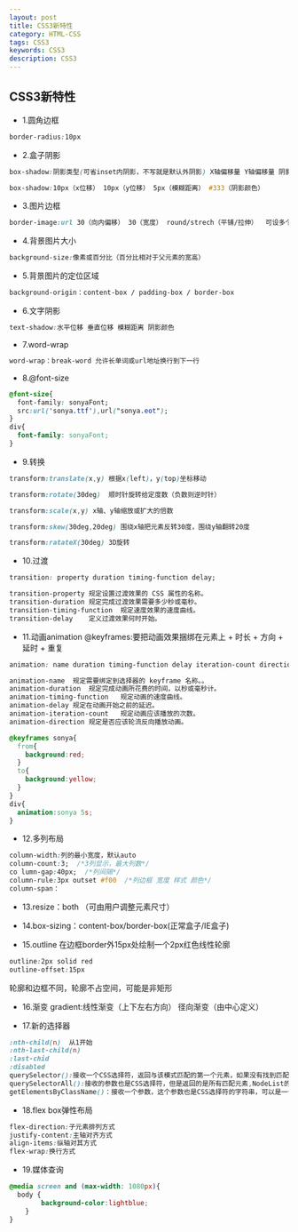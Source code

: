```yaml
---
layout: post
title: CSS3新特性
category: HTML-CSS
tags: CSS3
keywords: CSS3
description: CSS3
---
```


## CSS3新特性

- 1.圆角边框
```css
border-radius:10px
```

- 2.盒子阴影

```css
box-shadow:阴影类型(可省inset内阴影，不写就是默认外阴影) X轴偏移量 Y轴偏移量 阴影模糊半径 阴影扩展半径（可省，写可充当边框） 阴影颜色

box-shadow:10px（x位移） 10px（y位移） 5px（模糊距离） #333（阴影颜色）
```

- 3.图片边框
```css
border-image:url 30（向内偏移） 30（宽度） round/strech（平铺/拉伸）  可设多个背景图url
```

- 4.背景图片大小
```css
background-size:像素或百分比（百分比相对于父元素的宽高）
```

- 5.背景图片的定位区域
```css
background-origin：content-box / padding-box / border-box
```

- 6.文字阴影
```css
text-shadow:水平位移 垂直位移 模糊距离 阴影颜色
```

- 7.word-wrap
```css
word-wrap：break-word 允许长单词或url地址换行到下一行
```

- 8.@font-size

```css
@font-size{
  font-family: sonyaFont;
  src:url('sonya.ttf'),url("sonya.eot");
}
div{
  font-family: sonyaFont;
}
```

- 9.转换

```css
transform:translate(x,y) 根据x(left)，y(top)坐标移动

transform:rotate(30deg)  顺时针旋转给定度数（负数则逆时针）

transform:scale(x,y) x轴、y轴缩放或扩大的倍数

transform:skew(30deg,20deg) 围绕x轴把元素反转30度，围绕y轴翻转20度

transform:ratateX(30deg) 3D旋转
```

- 10.过渡

```css
transition: property duration timing-function delay;

transition-property 规定设置过渡效果的 CSS 属性的名称。
transition-duration	规定完成过渡效果需要多少秒或毫秒。
transition-timing-function	规定速度效果的速度曲线。
transition-delay	定义过渡效果何时开始。
```

- 11.动画animation
@keyframes:要把动画效果捆绑在元素上 + 时长 + 方向 + 延时 + 重复
```css
animation: name duration timing-function delay iteration-count direction;

animation-name	规定需要绑定到选择器的 keyframe 名称。。
animation-duration	规定完成动画所花费的时间，以秒或毫秒计。
animation-timing-function	规定动画的速度曲线。
animation-delay	规定在动画开始之前的延迟。
animation-iteration-count	规定动画应该播放的次数。
animation-direction	规定是否应该轮流反向播放动画。

@keyframes sonya{
  from{
    background:red;
  }
  to{
    background:yellow;
  }
}
div{
  animation:sonya 5s;
}
```

- 12.多列布局
```css
column-width:列的最小宽度，默认auto
column-count:3;  /*3列显示，最大列数*/
co lumn-gap:40px;  /*列间隔*/
column-rule:3px outset #f00  /*列边框 宽度 样式 颜色*/
column-span：
```

- 13.resize：both （可由用户调整元素尺寸）

- 14.box-sizing：content-box/border-box(正常盒子/IE盒子)

- 15.outline
在边框border外15px处绘制一个2px红色线性轮廓
```css
outline:2px solid red
outline-offset:15px
```
轮廓和边框不同，轮廓不占空间，可能是非矩形

- 16.渐变
gradient:线性渐变（上下左右方向） 径向渐变（由中心定义）

- 17.新的选择器
```css
:nth-child(n)  从1开始
:nth-last-child(n)
:last-chid
:disabled
querySelector():接收一个CSS选择符，返回与该模式匹配的第一个元素，如果没有找到匹配的元素，返回null。
querySelectorAll():接收的参数也是CSS选择符，但是返回的是所有匹配元素,NodeList的实例,不会进行动态查询
getElementsByClassName()：接收一个参数，这个参数也是CSS选择符的字符串，可以是一个也可以是多个。
```

- 18.flex box弹性布局
```css
flex-direction:子元素排列方式
justify-content:主轴对齐方式
align-items:纵轴对其方式
flex-wrap:换行方式
```

- 19.媒体查询
```css
@media screen and (max-width: 1080px){
  body {
        background-color:lightblue;
    }
}
```

